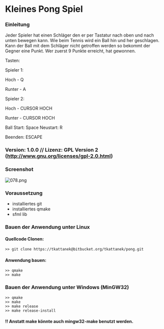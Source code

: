# Kleines Pong Spiel #


### Einleitung ###

Jeder Spieler hat einen Schläger den er per Tastatur nach oben und nach unten bewegen kann. Wie beim Tennis
wird ein Ball hin und her geschlagen. Kann der Ball mit dem Schläger nicht getroffen werden so bekommt der
Gegner eine Punkt. Wer zuerst 9 Punkte erreicht, hat gewonnen.

Tasten:

Spieler 1:

Hoch   - Q

Runter - A

Spieler 2:

Hoch   - CURSOR HOCH

Runter - CURSOR HOCH

Ball Start: Space
Neustart: R

Beenden: ESCAPE

### Version: 1.0.0   //   Lizenz: GPL Version 2 (http://www.gnu.org/licenses/gpl-2.0.html) ###
### Screenshot ###
![078.png](https://bitbucket.org/repo/XoRb7M/images/3447139878-078.png)
### Voraussetzung ###

* installiertes git
* installiertes qmake
* sfml lib

### Bauen der Anwendung unter Linux ###

#### Quellcode Clonen: ####
    >> git clone https://tkattanek@bitbucket.org/tkattanek/pong.git
#### Anwendung bauen: ####
    >> qmake
    >> make

### Bauen der Anwendung unter Windows (MinGW32) ###

    >> qmake
    >> make
    >> make release
    >> make release-install

#### !! Anstatt make könnte auch mingw32-make benutzt werden. ####